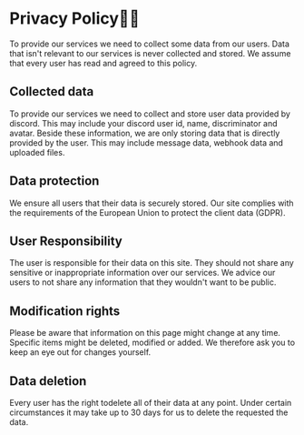 # Privacy Policy🕵️‍♂️
To provide our services we need to collect some data from our users. Data that isn't relevant to our services is never collected and stored. We assume that every user has read and agreed to this policy.

## Collected data
To provide our services we need to collect and store user data provided by discord. This may include your discord user id, name, discriminator and avatar.
Beside these information, we are only storing data that is directly provided by the user. This may include message data, webhook data and uploaded files.

## Data protection
We ensure all users that their data is securely stored. Our site complies with the requirements of the European Union to protect the client data (GDPR).

## User Responsibility
The user is responsible for their data on this site. They should not share any sensitive or inappropriate information over our services. We advice our users to not share any information that they wouldn't want to be public.

## Modification rights
Please be aware that information on this page might change at any time. Specific items might be deleted, modified or added. We therefore ask you to keep an eye out for changes yourself.

## Data deletion
Every user has the right todelete all of their data at any point. Under certain circumstances it may take up to 30 days for us to delete the requested the data.
